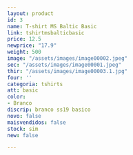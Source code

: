 ```yaml
---
layout: product
id: 3
name: T-shirt MS Baltic Basic
link: tshirtmsbalticbasic
price: 12.5
newprice: "17.9"
weight: 500
image: "/assets/images/image00002.jpeg"
sec: "/assets/images/image00001.jpeg"
thir: "/assets/images/image00003.1.jpg"
four: ''
categoria: tshirts
att: basic
color:
- Branco
discrip: branco ss19 basico
novo: false
maisvendidos: false
stock: sim
new: false

---
```

